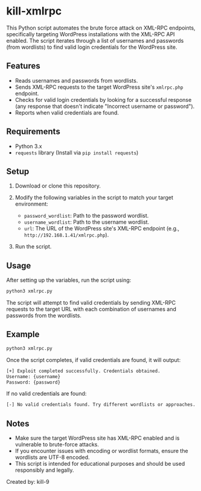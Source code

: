 # kill-xmlrpc

This Python script automates the brute force attack on XML-RPC endpoints, specifically targeting WordPress installations with the XML-RPC API enabled. The script iterates through a list of usernames and passwords (from wordlists) to find valid login credentials for the WordPress site.

## Features

- Reads usernames and passwords from wordlists.
- Sends XML-RPC requests to the target WordPress site's `xmlrpc.php` endpoint.
- Checks for valid login credentials by looking for a successful response (any response that doesn't indicate "Incorrect username or password").
- Reports when valid credentials are found.

## Requirements

- Python 3.x
- `requests` library (Install via `pip install requests`)

## Setup

1. Download or clone this repository.
2. Modify the following variables in the script to match your target environment:

   - `password_wordlist`: Path to the password wordlist.
   - `username_wordlist`: Path to the username wordlist.
   - `url`: The URL of the WordPress site's XML-RPC endpoint (e.g., `http://192.168.1.41/xmlrpc.php`).

3. Run the script.

## Usage

After setting up the variables, run the script using:

```bash
python3 xmlrpc.py
```

The script will attempt to find valid credentials by sending XML-RPC requests to the target URL with each combination of usernames and passwords from the wordlists.

## Example

```bash
python3 xmlrpc.py
```

Once the script completes, if valid credentials are found, it will output:
```bash
[+] Exploit completed successfully. Credentials obtained.
Username: {username}
Password: {password}
```

If no valid credentials are found:
```bash
[-] No valid credentials found. Try different wordlists or approaches.
```

## Notes

- Make sure the target WordPress site has XML-RPC enabled and is vulnerable to brute-force attacks.
- If you encounter issues with encoding or wordlist formats, ensure the wordlists are UTF-8 encoded.
- This script is intended for educational purposes and should be used responsibly and legally.






Created by: kill-9
